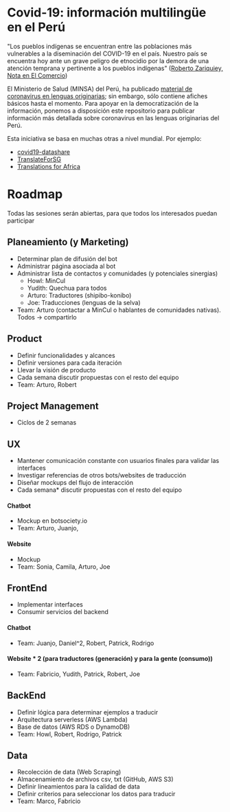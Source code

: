 # Covid-19: información multilingüe en el Perú

"Los pueblos indígenas se encuentran entre las poblaciones más vulnerables a la diseminación del COVID-19 en el país. Nuestro país se encuentra hoy ante un grave peligro de etnocidio por la demora de una atención temprana y pertinente a los pueblos indígenas" ([Roberto Zariquiey, Nota en El Comercio](https://elcomercio.pe/eldominical/entrevista/roberto-zariquiey-el-mapa-de-la-covid-19-es-el-mapa-de-la-exclusion-y-la-pobreza-comunidades-amazonicas-pandemia-noticia/?ref=ecr))

El Ministerio de Salud (MINSA) del Perú, ha publicado [material de coronavirus en lenguas originarias](https://www.gob.pe/institucion/minsa/colecciones/748-material-de-coronavirus-en-lenguas-originarias); sin embargo, sólo contiene afiches básicos hasta el momento. Para apoyar en la democratización de la información, ponemos a disposición este repositorio para publicar información más detallada sobre coronavirus en las lenguas originarias del Perú. 

Esta iniciativa se basa en muchas otras a nivel mundial. Por ejemplo:
- [covid19-datashare](https://github.com/neulab/covid19-datashare)
- [TranslateForSG](https://translatefor.sg/)
- [Translations for Africa](https://www.cam.ac.uk/stories/Translations-for-Africa)

# Roadmap
Todas las sesiones serán abiertas, para que todos los interesados puedan participar

## Planeamiento (y Marketing)
- Determinar plan de difusión del bot
- Administrar página asociada al bot
- Administrar lista de contactos y comunidades (y potenciales sinergias)
  - Howl: MinCul
  - Yudith: Quechua para todos
  - Arturo: Traductores (shipibo-konibo)
  - Joe: Traducciones (lenguas de la selva)
- Team: Arturo (contactar a MinCul o hablantes de comunidades nativas). Todos → compartirlo

## Product
- Definir funcionalidades y alcances
- Definir versiones para cada iteración
- Llevar la visión de producto
- Cada semana discutir propuestas con el resto del equipo 
- Team: Arturo, Robert

## Project Management
- Ciclos de 2 semanas

## UX 
- Mantener comunicación constante con usuarios finales para validar las interfaces
- Investigar referencias de otros bots/websites de traducción
- Diseñar mockups del flujo de interacción
- Cada semana* discutir propuestas con el resto del equipo 

#### Chatbot
- Mockup en botsociety.io
- Team: Arturo, Juanjo, 

#### Website
- Mockup
- Team: Sonia, Camila, Arturo, Joe

## FrontEnd 
- Implementar interfaces
- Consumir servicios del backend

#### Chatbot
- Team: Juanjo, Daniel^2, Robert, Patrick, Rodrigo

#### Website * 2 (para traductores (generación) y para la gente (consumo))
- Team: Fabricio, Yudith, Patrick, Robert, Joe

## BackEnd 
- Definir lógica para determinar ejemplos a traducir
- Arquitectura serverless (AWS Lambda)
- Base de datos (AWS RDS o DynamoDB)
- Team: Howl, Robert, Rodrigo, Patrick

## Data
- Recolección de data (Web Scraping)
- Almacenamiento de archivos csv, txt (GitHub, AWS S3)
- Definir lineamientos para la calidad de data
- Definir criterios para seleccionar los datos para traducir
- Team: Marco, Fabricio 
